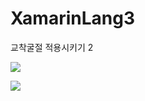 # XamarinLang3
교착굴절 적용시키기 2
<p>
<img src ="https://postfiles.pstatic.net/MjAyMDEyMjFfMjEx/MDAxNjA4NTM5NjYzOTk1.XmKRdDxi3W6v83phsdTSl3CNkcGbtI12iJfEIyNataog.mD5MF040OUeukhXuPGee9VRh7G-csAepdKP-MJ_TH5Mg.GIF.gilitechmaster/%EA%B8%B8%EC%9D%B4_%EC%9E%90%EB%A7%88%EB%A6%B0_%EC%9E%90%EC%97%B0%EC%96%B4%EC%B2%98%EB%A6%AC.gif?type=w773">
<p>
<img src ="https://blogfiles.pstatic.net/MjAyMDEyMjFfNTAg/MDAxNjA4NTM3MTU3ODQ3.lZ107lWi1hRi7paUezXccn5CM40BG4uWnbzR0q8cYY4g.LTAweJDPw77ctEOkyCOI94d18GlVGgCiyXNSWrfOW78g.GIF.gilitechmaster/%EC%8B%9C%EC%A4%91%EB%81%9D_%EC%9E%90%EC%9D%8C%EA%B5%90%EC%B0%A9.gif">
